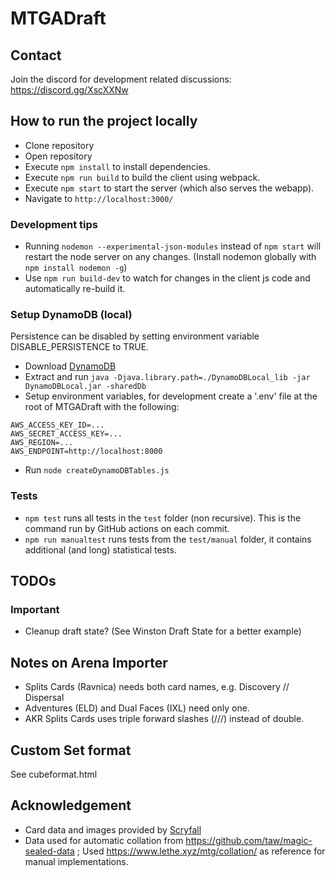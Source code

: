 # MTGADraft

## Contact

Join the discord for development related discussions: https://discord.gg/XscXXNw

## How to run the project locally

-   Clone repository
-   Open repository
-   Execute `npm install` to install dependencies.
-   Execute `npm run build` to build the client using webpack.
-   Execute `npm start` to start the server (which also serves the webapp).
-   Navigate to `http://localhost:3000/`

### Development tips

-   Running `nodemon --experimental-json-modules` instead of `npm start` will restart the node server on any changes. (Install nodemon globally with `npm install nodemon -g`)
-   Use `npm run build-dev` to watch for changes in the client js code and automatically re-build it.

### Setup DynamoDB (local)

Persistence can be disabled by setting environment variable DISABLE_PERSISTENCE to TRUE.

-   Download [DynamoDB](https://docs.aws.amazon.com/amazondynamodb/latest/developerguide/DynamoDBLocal.DownloadingAndRunning.html)
-   Extract and run `java -Djava.library.path=./DynamoDBLocal_lib -jar DynamoDBLocal.jar -sharedDb`
-   Setup environment variables, for development create a '.env' file at the root of MTGADraft with the following:

```
AWS_ACCESS_KEY_ID=...
AWS_SECRET_ACCESS_KEY=...
AWS_REGION=...
AWS_ENDPOINT=http://localhost:8000
```

-   Run `node createDynamoDBTables.js`

### Tests

-   `npm test` runs all tests in the `test` folder (non recursive). This is the command run by GitHub actions on each commit.
-   `npm run manualtest` runs tests from the `test/manual` folder, it contains additional (and long) statistical tests.

## TODOs

### Important

-   Cleanup draft state? (See Winston Draft State for a better example)

## Notes on Arena Importer

-   Splits Cards (Ravnica) needs both card names, e.g. Discovery // Dispersal
-   Adventures (ELD) and Dual Faces (IXL) need only one.
-   AKR Splits Cards uses triple forward slashes (///) instead of double.

## Custom Set format

See cubeformat.html

## Acknowledgement

-   Card data and images provided by [Scryfall](https://scryfall.com/)
-   Data used for automatic collation from https://github.com/taw/magic-sealed-data ; Used https://www.lethe.xyz/mtg/collation/ as reference for manual implementations.
